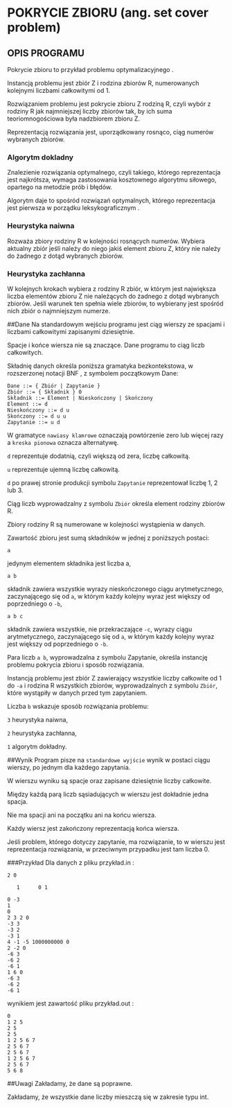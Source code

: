 # POKRYCIE ZBIORU (ang. set cover problem)

## OPIS PROGRAMU
Pokrycie zbioru to przykład problemu optymalizacyjnego .

Instancją problemu jest zbiór Z i rodzina zbiorów R, 
numerowanych kolejnymi liczbami całkowitymi od 1.

Rozwiązaniem problemu jest pokrycie zbioru Z rodziną R, 
czyli wybór z rodziny R jak najmniejszej liczby zbiorów tak, 
by ich suma teoriomnogościowa była nadzbiorem zbioru Z.

Reprezentacją rozwiązania jest, uporządkowany rosnąco, 
ciąg numerów wybranych zbiorów.


### Algorytm dokladny
Znalezienie rozwiązania optymalnego, czyli takiego, 
którego reprezentacja jest najkrótsza, 
wymaga zastosowania kosztownego algorytmu siłowego, 
opartego na metodzie prób i błędów.

Algorytm daje to spośród  rozwiązań optymalnych, którego reprezentacja jest 
pierwsza w porządku leksykograficznym .

### Heurystyka naiwna 
Rozważa zbiory rodziny R w kolejności rosnących numerów. 
Wybiera aktualny zbiór jeśli należy do niego jakiś element zbioru Z, 
który nie należy do żadnego z dotąd wybranych zbiorów.

### Heurystyka zachłanna 
W kolejnych krokach wybiera z rodziny R zbiór, w którym jest 
największa liczba elementów zbioru Z nie należących do żadnego 
z dotąd wybranych zbiorów. 
Jeśli warunek ten spełnia wiele zbiorów, 
to wybierany jest spośród nich zbiór o najmniejszym numerze.


##Dane
Na standardowym wejściu programu jest ciąg wierszy ze spacjami i liczbami całkowitymi zapisanymi dziesiętnie.

Spacje i końce wiersza nie są znaczące. Dane programu to ciąg liczb całkowitych.

Składnię danych określa poniższa gramatyka bezkontekstowa, w rozszerzonej notacji BNF , z symbolem początkowym Dane:

```
Dane ::= { Zbiór | Zapytanie }
Zbiór ::= { Składnik } 0
Składnik ::= Element | Nieskończony | Skończony
Element ::= d
Nieskończony ::= d u
Skończony ::= d u u
Zapytanie ::= u d
```

W gramatyce `nawiasy klamrowe` oznaczają powtórzenie zero lub więcej razy a `kreska pionowa` oznacza alternatywę.

 `d` reprezentuje dodatnią, czyli większą od zera, liczbę całkowitą. 

`u` reprezentuje ujemną liczbę całkowitą.

 `d` po prawej stronie produkcji symbolu `Zapytanie` reprezentował liczbę 1, 2 lub 3.

Ciąg liczb wyprowadzalny z symbolu `Zbiór` określa element rodziny zbiorów R.

Zbiory rodziny R są numerowane w kolejności wystąpienia w danych.

Zawartość zbioru jest sumą składników w jednej z poniższych postaci:

`a`

jedynym elementem składnika jest liczba a,

`a b`

składnik zawiera wszystkie wyrazy nieskończonego ciągu arytmetycznego, zaczynającego się od `a`, w którym każdy kolejny wyraz jest większy od poprzedniego o `-b`,

`a b c`

składnik zawiera wszystkie, nie przekraczające `-c`, wyrazy ciągu arytmetycznego, zaczynającego się od `a`, w którym każdy kolejny wyraz jest większy od poprzedniego o `-b`.

Para liczb `a b`, wyprowadzalna z symbolu Zapytanie, określa instancję problemu pokrycia zbioru i sposób rozwiązania.

Instancją problemu jest zbiór Z zawierający wszystkie liczby całkowite od 1 do `-a` i rodzina R wszystkich zbiorów, wyprowadzalnych z symbolu `Zbiór`, które wystąpiły w danych przed tym zapytaniem.

Liczba `b` wskazuje sposób rozwiązania problemu:

`3` heurystyka naiwna,

`2` heurystyka zachłanna,

`1` algorytm dokładny.

##Wynik
Program pisze na `standardowe wyjście` wynik w postaci ciągu wierszy, po jednym dla każdego zapytania.

W wierszu wyniku są spacje oraz zapisane dziesiętnie liczby całkowite.

Między każdą parą liczb sąsiadujących w wierszu jest dokładnie jedna spacja.

Nie ma spacji ani na początku ani na końcu wiersza.

Każdy wiersz jest zakończony reprezentacją końca wiersza.

Jeśli problem, którego dotyczy zapytanie, ma rozwiązanie, to w wierszu jest reprezentacja rozwiązania, w przeciwnym przypadku jest tam liczba 0.

###Przykład
Dla danych z pliku przykład.in :
```
2 0

   1      0 1

0 -3
1
0
2 3 2 0
-3 3
-3 2
-3 1
4 -1 -5 1000000000 0
2 -2 0
-6 3
-6 2
-6 1
1 6 0
-6 3
-6 2
-6 1

```
wynikiem jest zawartość pliku przykład.out :
```
0
1 2 5
2 5
2 5
1 2 5 6 7
2 5 6 7
2 5 6 7
1 2 5 6 7
2 5 6 7
5 6 8
```
##Uwagi
Zakładamy, że dane są poprawne.

Zakładamy, że wszystkie dane liczby mieszczą się w zakresie typu int.
